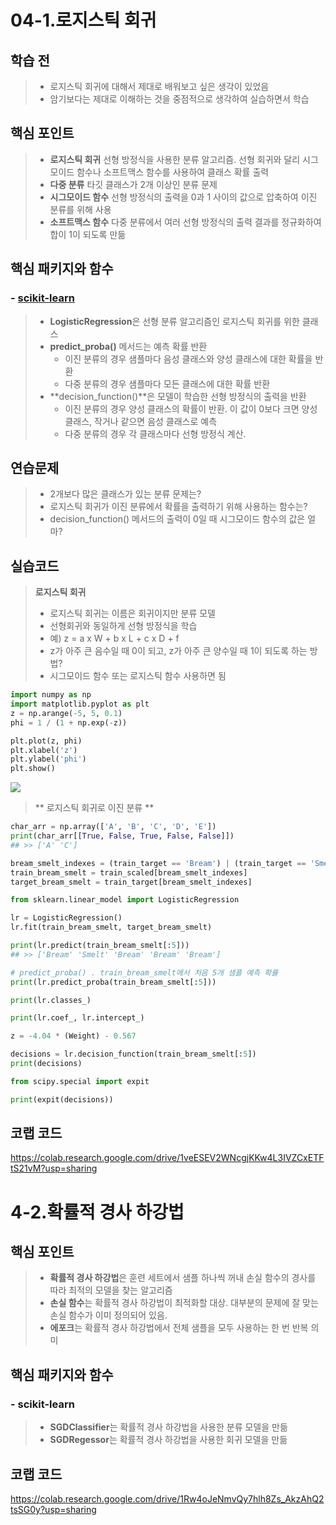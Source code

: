 # 04-1.로지스틱 회귀

## 학습 전
> - 로지스틱 회귀에 대해서 제대로 배워보고 싶은 생각이 있었음
> - 암기보다는 제대로 이해하는 것을 중점적으로 생각하여 실습하면서 학습
## 핵심 포인트
> - **로지스틱 회귀** 선형 방정식을 사용한 분류 알고리즘. 선형 회귀와 달리 시그모이드 함수나 소프트맥스 함수를 사용하여 클래스 확률 출력
> - **다중 분류** 타깃 클래스가 2개 이상인 분류 문제
> - **시그모이드 함수** 선형 방정식의 출력을 0과 1 사이의 값으로 압축하여 이진 분류를 위해 사용
> - **소프트맥스 함수** 다중 분류에서 여러 선형 방정식의 출력 결과를 정규화하여 합이 1이 되도록 만듦
## 핵심 패키지와 함수
###  - <u>scikit-learn</u>
> - **LogisticRegression**은 선형 분류 알고리즘인 로지스틱 회귀를 위한 클래스
> - **predict_proba()** 메서드는 예측 확률 반환
>   - 이진 분류의 경우 샘플마다 음성 클래스와 양성 클래스에 대한 확률을 반환
>   - 다중 분류의 경우 샘플마다 모든 클래스에 대한 확률 반환
> - **decision_function()**은 모델이 학습한 선형 방정식의 출력을 반환
>   - 이진 분류의 경우 양성 클래스의 확률이 반환. 이 값이 0보다 크면 양성 클래스, 작거나 같으면 음성 클래스로 예측
>   - 다중 분류의 경우 각 클래스마다 선형 방정식 계산.

 ## 연습문제
> - 2개보다 많은 클래스가 있는 분류 문제는?
>  - 로지스틱 회귀가 이진 분류에서 확률을 출력하기 위해 사용하는 함수는?
>  - decision_function() 메서드의 출력이 0일 때 시그모이드 함수의 값은 얼마?


## 실습코드
> **로지스틱 회귀**
> - 로지스틱 회귀는 이름은 회귀이지만 분류 모델
> - 선형회귀와 동일하게 선형 방정식을 학습
> - 예) z = a x W + b x L + c x D + f
> - z가 아주 큰 음수일 때 0이 되고, z가 아주 큰 양수일 때 1이 되도록 하는 방법?
> - 시그모이드 함수 또는 로지스틱 함수 사용하면 됨

```python
import numpy as np
import matplotlib.pyplot as plt
z = np.arange(-5, 5, 0.1)
phi = 1 / (1 + np.exp(-z))

plt.plot(z, phi)
plt.xlabel('z')
plt.ylabel('phi')
plt.show()
```
![](https://velog.velcdn.com/images/kwak00912/post/1a21bb15-32e2-4b16-ad0c-6130b339c8c8/image.png)

> ** 로지스틱 회귀로 이진 분류 **

```python
char_arr = np.array(['A', 'B', 'C', 'D', 'E'])
print(char_arr[[True, False, True, False, False]])
## >> ['A' 'C']

bream_smelt_indexes = (train_target == 'Bream') | (train_target == 'Smelt')
train_bream_smelt = train_scaled[bream_smelt_indexes]
target_bream_smelt = train_target[bream_smelt_indexes]

from sklearn.linear_model import LogisticRegression

lr = LogisticRegression()
lr.fit(train_bream_smelt, target_bream_smelt)

print(lr.predict(train_bream_smelt[:5]))
## >> ['Bream' 'Smelt' 'Bream' 'Bream' 'Bream']

# predict_proba() . train_bream_smelt에서 처음 5개 샘플 예측 확률
print(lr.predict_proba(train_bream_smelt[:5]))

print(lr.classes_)

print(lr.coef_, lr.intercept_)

z = -4.04 * (Weight) - 0.567 

decisions = lr.decision_function(train_bream_smelt[:5])
print(decisions)

from scipy.special import expit

print(expit(decisions))
```
## 코랩 코드
https://colab.research.google.com/drive/1veESEV2WNcgjKKw4L3IVZCxETFtS21vM?usp=sharing

# 4-2.확률적 경사 하강법
## 핵심 포인트
> - **확률적 경사 하강법**은 훈련 세트에서 샘플 하나씩 꺼내 손실 함수의 경사를 따라 최적의 모델을 찾는 알고리즘
> - **손실 함수**는 확률적 경사 하강법이 최적화할 대상. 대부분의 문제에 잘 맞는 손실 함수가 이미 정의되어 있음.
> - **에포크**는 확률적 경사 하강법에서 전체 샘플을 모두 사용하는 한 번 반복 의미

## 핵심 패키지와 함수
### - scikit-learn
> - **SGDClassifier**는 확률적 경사 하강법을 사용한 분류 모델을 만듦
> - **SGDRegessor**는 확률적 경사 하강법을 사용한 회귀 모델을 만듦


## 코랩 코드
https://colab.research.google.com/drive/1Rw4oJeNmvQy7hlh8Zs_AkzAhQ2tsSG0y?usp=sharing





